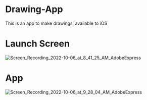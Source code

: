 # Drawing-App

This is an app to make drawings, available to iOS

# Launch Screen

![Screen_Recording_2022-10-06_at_8_41_25_AM_AdobeExpress](https://user-images.githubusercontent.com/68169750/194337265-69c55cb3-9a54-48e6-a7cd-b79131116312.gif)


# App

![Screen_Recording_2022-10-06_at_9_28_04_AM_AdobeExpress](https://user-images.githubusercontent.com/68169750/194341134-e9393556-7df8-4afe-a466-711339f4430f.gif)
